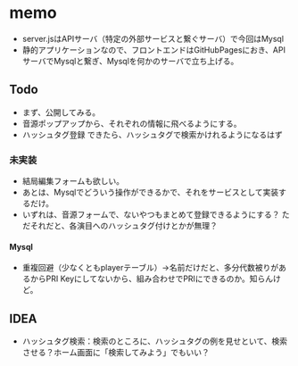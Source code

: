 # memo

* server.jsはAPIサーバ（特定の外部サービスと繋ぐサーバ）で今回はMysql
* 静的アプリケーションなので、フロントエンドはGitHubPagesにおき、APIサーバでMysqlと繋ぎ、Mysqlを何かのサーバで立ち上げる。

## Todo
* まず、公開してみる。
* 音源ポップアップから、それぞれの情報に飛べるようにする。
* ハッシュタグ登録
    できたら、ハッシュタグで検索かけれるようになるはず

### 未実装
* 結局編集フォームも欲しい。
* あとは、Mysqlでどういう操作ができるかで、それをサービスとして実装するだけ。
* いずれは、音源フォームで、ないやつもまとめて登録できるようにする？
    ただそれだと、各演目へのハッシュタグ付けとかが無理？

#### Mysql
* 重複回避（少なくともplayerテーブル）->名前だけだと、多分代数被りがあるからPRI Keyにしてないから、組み合わせでPRIにできるのか。知らんけど。

## IDEA
* ハッシュタグ検索：検索のところに、ハッシュタグの例を見せといて、検索させる？ホーム画面に「検索してみよう」でもいい？
